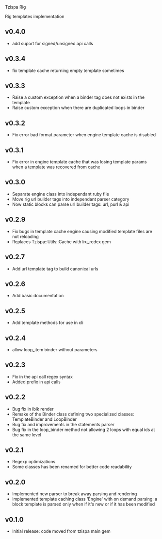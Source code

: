 Tzispa Rig

Rig templates implementation

## v0.4.0
- add suport for signed/unsigned api calls

## v0.3.4
- fix template cache returning empty template sometimes

## v0.3.3
- Raise a custom exception when a binder tag does not exists in the template
- Raise custom exception when there are duplicated loops in binder

## v0.3.2
- Fix error bad format parameter when engine template cache is disabled

## v0.3.1
- Fix error in engine template cache that was losing template params when a template was recovered from cache

## v0.3.0
- Separate engine class into independant ruby file
- Move rig url builder tags into independant parser category
- Now static blocks can parse url builder tags: url, purl & api

## v0.2.9
- Fix bugs in template cache engine causing modified template files are not reloading
- Replaces Tzispa::Utils::Cache with lru_redex gem

## v0.2.7
- Add url template tag to build canonical urls

## v0.2.6
- Add basic documentation

## v0.2.5
- Add template methods for use in cli

## v0.2.4
- allow loop_item binder without parameters

## v0.2.3
- Fix in the api call regex syntax
- Added prefix in api calls

## v0.2.2
- Bug fix in iblk render
- Remake of the Binder class defining two specialized classes: TemplateBinder and LoopBinder
- Bug fix and improvements in the statements parser
- Bug fix in the loop_binder method not allowing 2 loops with equal ids at the same level

## v0.2.1
- Regexp optimizations
- Some classes has been renamed for better code readability

## v0.2.0
- Implemented new parser to break away parsing and rendering
- Implemented template caching class 'Engine' with on demand parsing: a block template is parsed only when if it's new or if it has been modified

## v0.1.0
- Initial release: code moved from tzispa main gem
